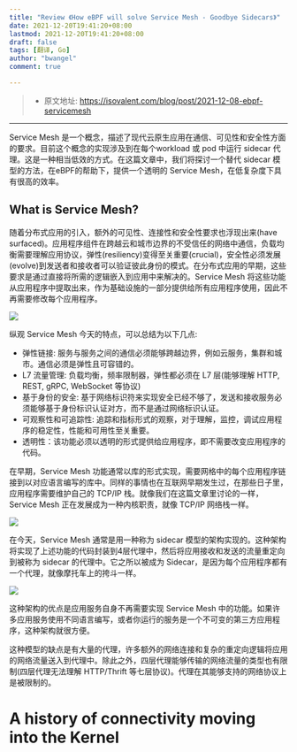 ```yaml
---
title: "Review 《How eBPF will solve Service Mesh - Goodbye Sidecars》"
date: 2021-12-20T19:41:20+08:00
lastmod: 2021-12-20T19:41:20+08:00
draft: false
tags: [翻译, Go]
author: "bwangel"
comment: true

---
```


> + 原文地址: https://isovalent.com/blog/post/2021-12-08-ebpf-servicemesh

<!--more-->
---

Service Mesh 是一个概念，描述了现代云原生应用在通信、可见性和安全性方面的要求。目前这个概念的实现涉及到在每个workload 或 pod 中运行 sidecar 代理。这是一种相当低效的方式。在这篇文章中，我们将探讨一个替代 sidecar 模型的方法，在eBPF的帮助下，提供一个透明的 Service Mesh，在低复杂度下具有很高的效率。

## What is Service Mesh?

随着分布式应用的引入，额外的可见性、连接性和安全性要求也浮现出来(have surfaced)。应用程序组件在跨越云和城市边界的不受信任的网络中通信，负载均衡需要理解应用协议，弹性(resiliency)变得至关重要(crucial)，安全性必须发展(evolve)到发送者和接收者可以验证彼此身份的模式。在分布式应用的早期，这些要求是通过直接将所需的逻辑嵌入到应用中来解决的。Service Mesh 将这些功能从应用程序中提取出来，作为基础设施的一部分提供给所有应用程序使用，因此不再需要修改每个应用程序。

![](https://passage-1253400711.cos.ap-beijing.myqcloud.com//2021-12-20-200012.png)

纵观 Service Mesh 今天的特点，可以总结为以下几点:

+ 弹性链接: 服务与服务之间的通信必须能够跨越边界，例如云服务，集群和城市。通信必须是弹性且可容错的。
+ L7 流量管理: 负载均衡，频率限制器，弹性都必须在 L7 层(能够理解 HTTP, REST, gRPC, WebSocket 等协议)
+ 基于身份的安全: 基于网络标识符来实现安全已经不够了，发送和接收服务必须能够基于身份标识认证对方，而不是通过网络标识认证。
+ 可观察性和可追踪性: 追踪和指标形式的观察，对于理解，监控，调试应用程序的稳定性，性能和可用性至关重要。
+ 透明性：该功能必须以透明的形式提供给应用程序，即不需要改变应用程序的代码。

在早期，Service Mesh 功能通常以库的形式实现，需要网格中的每个应用程序链接到以对应语言编写的库中。同样的事情也在互联网早期发生过，在那些日子里，应用程序需要维护自己的 TCP/IP 栈。就像我们在这篇文章里讨论的一样，Service Mesh 正在发展成为一种内核职责，就像 TCP/IP 网络栈一样。

![](https://passage-1253400711.cos.ap-beijing.myqcloud.com//2021-12-20-201812.png)

在今天，Service Mesh 通常是用一种称为 sidecar 模型的架构实现的。这种架构将实现了上述功能的代码封装到4层代理中，然后将应用接收和发送的流量重定向到被称为 sidecar 的代理中。它之所以被成为 Sidecar，是因为每个应用程序都有一个代理，就像摩托车上的挎斗一样。

![](https://passage-1253400711.cos.ap-beijing.myqcloud.com//2021-12-20-202330.png)

这种架构的优点是应用服务自身不再需要实现 Service Mesh 中的功能。如果许多应用服务使用不同语言编写，或者你运行的服务是一个不可变的第三方应用程序，这种架构就很方便。

这种模型的缺点是有大量的代理，许多额外的网络连接和复杂的重定向逻辑将应用的网络流量送入到代理中。除此之外，四层代理能够传输的网络流量的类型也有限制(四层代理无法理解 HTTP/Thrift 等七层协议)。代理在其能够支持的网络协议上是被限制的。

# A history of connectivity moving into the Kernel

